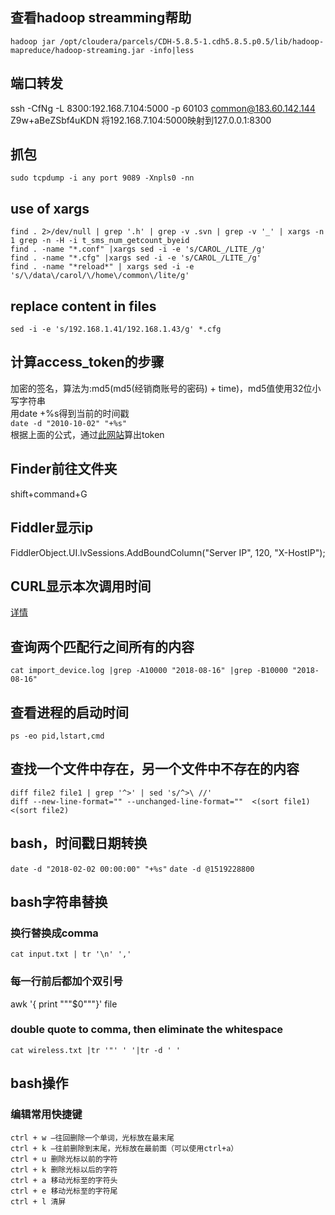 ## 查看hadoop streamming帮助
```
hadoop jar /opt/cloudera/parcels/CDH-5.8.5-1.cdh5.8.5.p0.5/lib/hadoop-mapreduce/hadoop-streaming.jar -info|less
```

## 端口转发
ssh -CfNg -L 8300:192.168.7.104:5000 -p 60103 common@183.60.142.144
Z9w+aBeZSbf4uKDN
将192.168.7.104:5000映射到127.0.0.1:8300

## 抓包
`sudo tcpdump -i any port 9089 -Xnpls0 -nn`

## use of xargs
```
find . 2>/dev/null | grep '.h' | grep -v .svn | grep -v '_' | xargs -n 1 grep -n -H -i t_sms_num_getcount_byeid
find . -name "*.conf" |xargs sed -i -e 's/CAROL_/LITE_/g'
find . -name "*.cfg" |xargs sed -i -e 's/CAROL_/LITE_/g'
find . -name "*reload*" | xargs sed -i -e 's/\/data\/carol/\/home\/common\/lite/g'
```

## replace content in files
`sed -i -e 's/192.168.1.41/192.168.1.43/g' *.cfg`

## 计算access_token的步骤
加密的签名，算法为:md5(md5(经销商账号的密码) + time)，md5值使用32位小写字符串<br>
用date +%s得到当前的时间戳<br>
`date -d "2010-10-02" "+%s"`<br>
根据上面的公式，通过[此网站](https://md5jiami.51240.com/)算出token

## Finder前往文件夹
shift+command+G

## Fiddler显示ip
FiddlerObject.UI.lvSessions.AddBoundColumn("Server IP", 120, "X-HostIP");

## CURL显示本次调用时间
[详情](https://stackoverflow.com/questions/18215389/how-do-i-measure-request-and-response-times-at-once-using-curl)

## 查询两个匹配行之间所有的内容
`cat import_device.log |grep -A10000 "2018-08-16" |grep -B10000 "2018-08-16"`

## 查看进程的启动时间
`ps -eo pid,lstart,cmd`

## 查找一个文件中存在，另一个文件中不存在的内容
`diff file2 file1 | grep '^>' | sed 's/^>\ //'`<br>
`diff --new-line-format="" --unchanged-line-format=""  <(sort file1) <(sort file2)`

## bash，时间戳日期转换
`date -d "2018-02-02 00:00:00" "+%s"`
`date -d @1519228800`

## bash字符串替换
### 换行替换成comma
`cat input.txt | tr '\n' ','`

### 每一行前后都加个双引号
awk '{ print "\""$0"\""}' file

### double quote to comma, then eliminate the whitespace
`cat wireless.txt |tr '"' ' '|tr -d ' '`

## bash操作
### 编辑常用快捷键
```
ctrl + w —往回删除一个单词，光标放在最末尾 
ctrl + k —往前删除到末尾，光标放在最前面（可以使用ctrl+a） 
ctrl + u 删除光标以前的字符 
ctrl + k 删除光标以后的字符 
ctrl + a 移动光标至的字符头 
ctrl + e 移动光标至的字符尾 
ctrl + l 清屏
```

